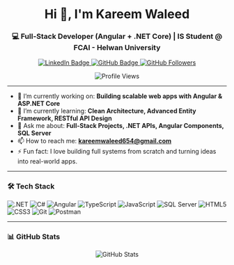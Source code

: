 <h1 align="center">Hi 👋, I'm Kareem Waleed</h1>
<h3 align="center">💻 Full-Stack Developer (Angular + .NET Core) | IS Student @ FCAI - Helwan University</h3>

<p align="center">
  <a href="https://www.linkedin.com/in/kareem-waleed-2057a431a">
    <img src="https://img.shields.io/badge/LinkedIn-Connect-blue?logo=linkedin&style=flat&logoColor=white" alt="LinkedIn Badge"/>
  </a>
  <a href="https://github.com/kareemwaleed266">
    <img src="https://img.shields.io/badge/GitHub-Profile-181717?logo=github&style=flat&logoColor=white" alt="GitHub Badge"/>
  </a>
  <a href="https://github.com/kareemwaleed266?tab=followers">
    <img src="https://img.shields.io/github/followers/kareemwaleed266?label=Follow&style=flat&logo=github" alt="GitHub Followers"/>
  </a>
</p>

<p align="center">
  <img src="https://komarev.com/ghpvc/?username=kareemwaleed266&label=Profile%20Views&color=gray&style=flat" alt="Profile Views"/>
</p>

---

- 🔭 I’m currently working on: **Building scalable web apps with Angular & ASP.NET Core**
- 🌱 I’m currently learning: **Clean Architecture, Advanced Entity Framework, RESTful API Design**
- 💬 Ask me about: **Full-Stack Projects, .NET APIs, Angular Components, SQL Server**
- 📫 How to reach me: **kareemwaleed654@gmail.com**
- ⚡ Fun fact: I love building full systems from scratch and turning ideas into real-world apps.

---

### 🛠️ Tech Stack

![.NET](https://img.shields.io/badge/.NET-512BD4?logo=dotnet&style=for-the-badge)
![C#](https://img.shields.io/badge/C%23-239120?logo=c-sharp&style=for-the-badge)
![Angular](https://img.shields.io/badge/Angular-DD0031?logo=angular&style=for-the-badge)
![TypeScript](https://img.shields.io/badge/TypeScript-3178C6?logo=typescript&style=for-the-badge)
![JavaScript](https://img.shields.io/badge/JavaScript-F7DF1E?logo=javascript&style=for-the-badge)
![SQL Server](https://img.shields.io/badge/SQL%20Server-CC2927?logo=microsoftsqlserver&style=for-the-badge)
![HTML5](https://img.shields.io/badge/HTML5-E34F26?logo=html5&style=for-the-badge)
![CSS3](https://img.shields.io/badge/CSS3-1572B6?logo=css3&style=for-the-badge)
![Git](https://img.shields.io/badge/Git-F05032?logo=git&style=for-the-badge)
![Postman](https://img.shields.io/badge/Postman-FF6C37?logo=postman&style=for-the-badge)

---

### 📊 GitHub Stats

<p align="center">
  <img src="https://github-readme-stats.vercel.app/api?username=kareemwaleed266&show_icons=true&theme=dark" alt="GitHub Stats" />
</p>
